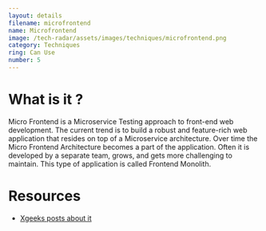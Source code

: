```yaml
---
layout: details
filename: microfrontend
name: Microfrontend
image: /tech-radar/assets/images/techniques/microfrontend.png
category: Techniques
ring: Can Use
number: 5
---
```


# What is it ?
Micro Frontend is a Microservice Testing approach to front-end web development. The current trend is to build a robust and feature-rich web application that resides on top of a Microservice architecture. Over time the Micro Frontend Architecture becomes a part of the application. Often it is developed by a separate team, grows, and gets more challenging to maintain. This type of application is called Frontend Monolith.

# Resources
- [Xgeeks posts about it](https://medium.com/xgeeks/tagged/micro-frontends)

  

